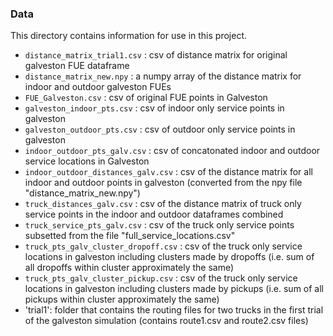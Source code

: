 ### Data

This directory contains information for use in this project. 

* `distance_matrix_trial1.csv` : csv of distance matrix for original galveston FUE dataframe
* `distance_matrix_new.npy` : a numpy array of the distance matrix for indoor and outdoor galveston FUEs
* `FUE_Galveston.csv` : csv of original FUE points in Galveston
*  `galveston_indoor_pts.csv` : csv of indoor only service points in galveston
*  `galveston_outdoor_pts.csv` : csv of outdoor only service points in galveston
*  `indoor_outdoor_pts_galv.csv` : csv of concatonated indoor and outdoor service locations in Galveston
*  `indoor_outdoor_distances_galv.csv` : csv of the distance matrix for all indoor and outdoor points in galveston (converted from the npy file "distance_matrix_new.npy")
*  `truck_distances_galv.csv` : csv of the distance matrix of truck only service points in the indoor and outdoor dataframes combined
*  `truck_service_pts_galv.csv` : csv of the truck only service points subsetted from the file "full_service_locations.csv"
*  `truck_pts_galv_cluster_dropoff.csv` : csv of the truck only service locations in galveston including clusters made by dropoffs (i.e. sum of all dropoffs within cluster approximately the same) 
*  `truck_pts_galv_cluster_pickup.csv` : csv of the truck only service locations in galveston including clusters made by pickups (i.e. sum of all pickups within cluster approximately the same) 
* 'trial1': folder that contains the routing files for two trucks in the first trial of the galveston simulation (contains route1.csv and route2.csv files)